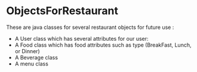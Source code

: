 # ObjectsForRestaurant
These are java classes for several restaurant objects for future use :
  - A User class which has several attributes for our user:
  - A Food class which has food attributes such as type (BreakFast, Lunch, or Dinner)
  - A Beverage class
  - A menu class
